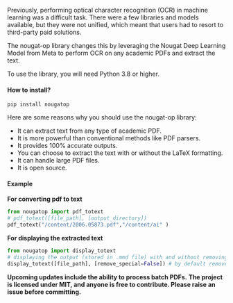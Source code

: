 Previously, performing optical character recognition (OCR) in machine learning was a difficult task. There were a few libraries and models available, but they were not unified, which meant that users had to resort to third-party paid solutions.


The nougat-op library changes this by leveraging the Nougat Deep Learning Model from Meta to perform OCR on any academic PDFs and extract the text.


To use the library, you will need Python 3.8 or higher.

#### How to install?
```
pip install nougatop
```

Here are some reasons why you should use the nougat-op library:


* It can extract text from any type of academic PDF.
* It is more powerful than conventional methods like PDF parsers.
* It provides 100% accurate outputs.
* You can choose to extract the text with or without the LaTeX formatting.
* It can handle large PDF files.
* It is open source.

#### Example

**For converting pdf to text**
```Python
from nougatop import pdf_totext
# pdf_totext([file_path], [output_directory])
pdf_totext("/content/2006.05873.pdf","/content/ai" )
```
**For displaying the extracted text**
```Python
from nougatop import display_totext
# displaying the output (stored in .mmd file) with and without removing latex formatting
display_totext([file_path], [remove_special=False]) # by default remove_special, set to False. Meaning Latex will be added. If set True, latex formatting will be removed.
``` 

**Upcoming updates include the ability to process batch PDFs.**
**The project is licensed under MIT, and anyone is free to contribute. Please raise an issue before committing.**

